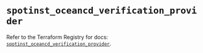 # `spotinst_oceancd_verification_provider`

Refer to the Terraform Registry for docs: [`spotinst_oceancd_verification_provider`](https://registry.terraform.io/providers/spotinst/spotinst/1.219.0/docs/resources/oceancd_verification_provider).
